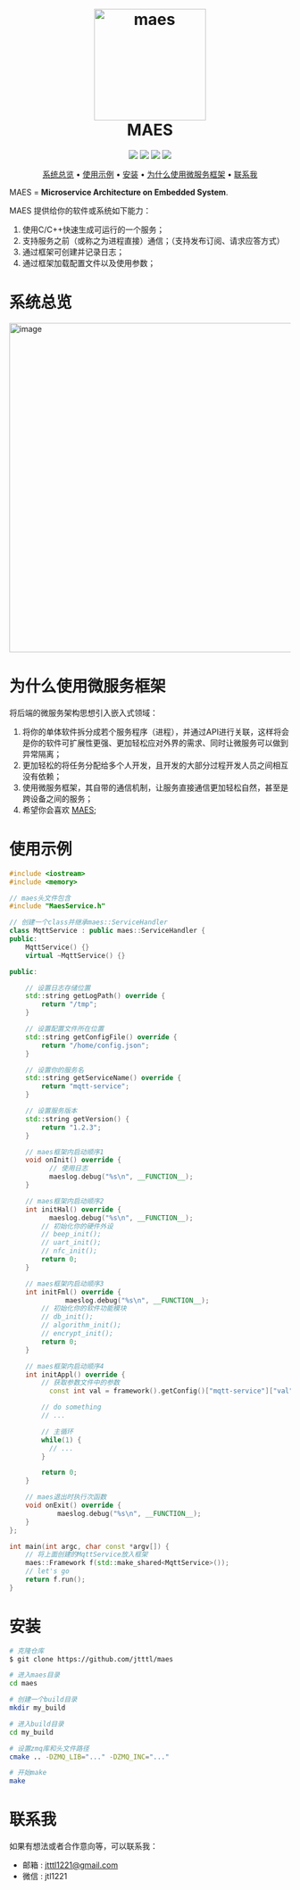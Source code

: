 <h1 align="center">
<br>
  <a href="https://github.com/jtttl/maes"><img src="https://github.com/jtttl/maes/assets/8311087/b97fc5da-9944-4eb3-9bbe-8daa7c6e54d2" alt="maes" width="200"></a>
  <br>
  <font>MAES</font>
</h1>

<p align="center">
  <a><img src="https://img.shields.io/badge/based on-c++-green.svg?maxAge=2592000&amp;style=flat"></a>
  <a><img src="https://img.shields.io/badge/based on-zmq-green.svg?maxAge=2592000&amp;style=flat"></a>
  <a><img src="https://img.shields.io/badge/based on-zlog-green.svg?maxAge=2592000&amp;style=flat"></a>
  <a><img src="https://img.shields.io/badge/based on-jsoncpp-green.svg?maxAge=2592000&amp;style=flat"></a>
</p>

<p align="center">
  <a href="#系统总览">系统总览</a> •
  <a href="#使用示例">使用示例</a> •
  <a href="#安装">安装</a>  •
  <a href="#为什么使用微服务框架">为什么使用微服务框架</a> •
  <a href="#联系我">联系我</a>
</p>


MAES = **Microservice Architecture on Embedded System**.

MAES 提供给你的软件或系统如下能力：

1. 使用C/C++快速生成可运行的一个服务；
2. 支持服务之前（或称之为进程直接）通信；（支持发布订阅、请求应答方式）
3. 通过框架可创建并记录日志；
4. 通过框架加载配置文件以及使用参数；



# 系统总览
<img width="590" alt="image" src="https://github.com/jtttl/maes/assets/8311087/e15301f5-47c8-4cf8-b1de-6278faa70df4">



# 为什么使用微服务框架

将后端的微服务架构思想引入嵌入式领域：

1. 将你的单体软件拆分成若个服务程序（进程），并通过API进行关联，这样将会是你的软件可扩展性更强、更加轻松应对外界的需求、同时让微服务可以做到异常隔离；
2. 更加轻松的将任务分配给多个人开发，且开发的大部分过程开发人员之间相互没有依赖；
3. 使用微服务框架，其自带的通信机制，让服务直接通信更加轻松自然，甚至是跨设备之间的服务；
4. 希望你会喜欢 [MAES](https://www.github.com/jtttl/maes);



# 使用示例

```cpp
#include <iostream>
#include <memory>

// maes头文件包含
#include "MaesService.h"

// 创建一个class并继承maes::ServiceHandler
class MqttService : public maes::ServiceHandler {
public:
    MqttService() {}
    virtual ~MqttService() {}

public:

    // 设置日志存储位置
    std::string getLogPath() override {
        return "/tmp";
    }

    // 设置配置文件所在位置
    std::string getConfigFile() override {
        return "/home/config.json";
    }

    // 设置你的服务名
    std::string getServiceName() override {
        return "mqtt-service";
    }

    // 设置服务版本
    std::string getVersion() {
      	return "1.2.3";
    }

    // maes框架内启动顺序1
    void onInit() override {
		  // 使用日志
		  maeslog.debug("%s\n", __FUNCTION__);
    }

    // maes框架内启动顺序2
    int initHal() override {
	      maeslog.debug("%s\n", __FUNCTION__);
      	// 初始化你的硬件外设
      	// beep_init();
        // uart_init();
        // nfc_init();
        return 0;
    }

    // maes框架内启动顺序3
    int initFml() override {
			  maeslog.debug("%s\n", __FUNCTION__);
        // 初始化你的软件功能模块
      	// db_init();
      	// algorithm_init();
      	// encrypt_init();
        return 0;
    }

    // maes框架内启动顺序4
    int initAppl() override {
      	// 获取参数文件中的参数
	      const int val = framework().getConfig()["mqtt-service"]["val"].asInt();

      	// do something
      	// ...

      	// 主循环
      	while(1) {
          // ...
        }

        return 0;
    }

    // maes退出时执行次函数
    void onExit() override {
		    maeslog.debug("%s\n", __FUNCTION__);
    }
};

int main(int argc, char const *argv[]) {
    // 将上面创建的MqttService放入框架
    maes::Framework f(std::make_shared<MqttService>());
    // let's go
    return f.run();
}
```



# 安装

```bash
# 克隆仓库
$ git clone https://github.com/jtttl/maes

# 进入maes目录
cd maes

# 创建一个build目录
mkdir my_build

# 进入build目录
cd my_build

# 设置zmq库和头文件路径
cmake .. -DZMQ_LIB="..." -DZMQ_INC="..."

# 开始make
make
```



# 联系我

如果有想法或者合作意向等，可以联系我：

- 邮箱 : jtttl1221@gmail.com
- 微信 : jtl1221

